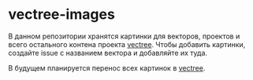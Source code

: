 # vectree-images

В данном репозитории хранятся картинки для векторов, проектов и всего остального контена проекта [vectree](https://github.com/vectree/resources).
Чтобы добавить картинки, создайте issue с названием вектора и добавляйте их туда.

В будущем планируется перенос всех картинок в [vectree](https://github.com/vectree/resources).
